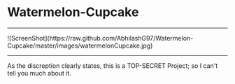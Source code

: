 # Watermelon-Cupcake
<hr>
![ScreenShot](https://raw.github.com/AbhilashG97/Watermelon-Cupcake/master/images/watermelonCupcake.jpg)
<hr>
As the discreption clearly states, this is a TOP-SECRET Project; so I can't tell you much about it. 
